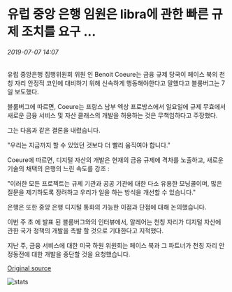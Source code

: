 # 유럽 중앙 은행 임원은 libra에 관한 빠른 규제 조치를 요구 ...

###### 2019-07-07 14:07

유럽 중앙은행 집행위원회 위원 인 Benoit Coeure는 금융 규제 당국이 페이스 북의 천칭 자리 안정적 코인에 대비하기 위해 신속하게 행동해야한다고 말했다고 블룸버그는 7 일 보도했다.

블룸버그에 따르면, Coeure는 프랑스 남부 엑상 프로방스에서 일요일에 규제 무효에서 새로운 금융 서비스 및 자산 클래스의 개발을 허용하는 것은 무책임하다고 주장했다.

그는 다음과 같은 결론을 내렸습니다.

"우리는 지금까지 할 수 있었던 것보다 더 빨리 움직여야 합니다."

Coeure에 따르면, 디지털 자산의 개발은 현재의 금융 규제에 격차를 노출하고, 새로운 기술의 채택의 은행의 느린 속도를 강조 :

"이러한 모든 프로젝트는 규제 기관과 공공 기관에 대한 다소 유용한 모닝콜이며, 많은 질문을 제기하도록 장려하고 우리가 일을 하는 방식을 개선할 수 있습니다."

은행은 또한 중앙 은행 디지털 통화의 가능한 이점과 단점에 대해 논의했습니다.

이번 주 초 에 발표 된 블룸버그와의 인터뷰에서, 알레어는 천칭 자리가 디지털 자산에 관한 국가 정책의 개발을 촉발 할 것으로 기대한다고 지적했다.

지난 주, 금융 서비스에 대한 미국 하원 위원회는 페이스 북과 그 파트너가 천칭 자리 안정동전에 대한 개발을 중단할 것을 요청했습니다.

[Original source](https://cointelegraph.com/news/european-central-bank-exec-calls-for-fast-regulatory-action-regarding-libra)

![stats](https://c.statcounter.com/11760860/0/a89fa40b/1/ "stats")